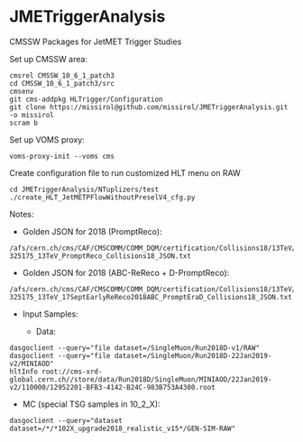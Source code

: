 JMETriggerAnalysis
==================

CMSSW Packages for JetMET Trigger Studies

Set up CMSSW area:

```
cmsrel CMSSW_10_6_1_patch3
cd CMSSW_10_6_1_patch3/src
cmsenv
git cms-addpkg HLTrigger/Configuration
git clone https://missirol@github.com/missirol/JMETriggerAnalysis.git -o missirol
scram b
```

Set up VOMS proxy:
```
voms-proxy-init --voms cms
```

Create configuration file to run customized HLT menu on RAW
```
cd JMETriggerAnalysis/NTuplizers/test
./create_HLT_JetMETPFlowWithoutPreselV4_cfg.py
```

Notes:

* Golden JSON for 2018 (PromptReco):
```
/afs/cern.ch/cms/CAF/CMSCOMM/COMM_DQM/certification/Collisions18/13TeV/PromptReco/Cert_314472-325175_13TeV_PromptReco_Collisions18_JSON.txt
```

* Golden JSON for 2018 (ABC-ReReco + D-PromptReco):
```
/afs/cern.ch/cms/CAF/CMSCOMM/COMM_DQM/certification/Collisions18/13TeV/ReReco/Cert_314472-325175_13TeV_17SeptEarlyReReco2018ABC_PromptEraD_Collisions18_JSON.txt
```

* Input Samples:

  - Data:
```
dasgoclient --query="file dataset=/SingleMuon/Run2018D-v1/RAW"
dasgoclient --query="file dataset=/SingleMuon/Run2018D-22Jan2019-v2/MINIAOD"
hltInfo root://cms-xrd-global.cern.ch//store/data/Run2018D/SingleMuon/MINIAOD/22Jan2019-v2/110000/12952201-BFB3-4142-B24C-983B753A4300.root
```

  - MC (special TSG samples in 10_2_X):
```
dasgoclient --query="dataset dataset=/*/*102X_upgrade2018_realistic_v15*/GEN-SIM-RAW"
```
